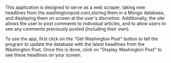 This application is designed to serve as a web scraper, taking new headlines from the washingtonpost.com,storing them in a Mongo database, and displaying them on screen at the user's discretion.  Additionally, the site allows the user to post comments to individual articles, and to allow users to see any comments previously posted (including their own).

To use the app, first click on the "Get Washington Post" button to tell the program to update the database with the latest headlines from the Washington Post.  Once this is done, click on "Display Washington Post" to see these headlines on your screen.